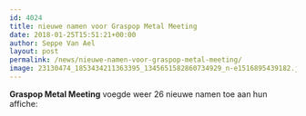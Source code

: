 ```yaml
---
id: 4024
title: nieuwe namen voor Graspop Metal Meeting
date: 2018-01-25T15:51:21+00:00
author: Seppe Van Ael
layout: post
permalink: /news/nieuwe-namen-voor-graspop-metal-meeting/
image: 23130474_1853434211363395_1345651582860734929_n-e1516895439182.jpg
---
```

<div data-block="true" data-editor="1m6hp" data-offset-key="e8uoe-0-0">
  <strong>Graspop Metal Meeting</strong> voegde weer 26 nieuwe namen toe aan hun affiche:
</div>

<div data-block="true" data-editor="1m6hp" data-offset-key="e8uoe-0-0">
</div>

<div class="" data-block="true" data-editor="1m6hp" data-offset-key="e8uoe-0-0">
  <a href="http://www.rockxxl.coma>
</div>

<div data-block="true" data-editor="1m6hp" data-offset-key="e8uoe-0-0">
</div>

<div class="" data-block="true" data-editor="1m6hp" data-offset-key="451uq-0-0">
</div>